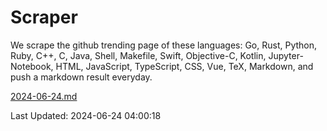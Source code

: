 # Scraper

We scrape the github trending page of these languages: Go, Rust, Python, Ruby, C++, C, Java, Shell, Makefile, Swift, Objective-C, Kotlin, Jupyter-Notebook, HTML, JavaScript, TypeScript, CSS, Vue, TeX, Markdown, and push a markdown result everyday.

[2024-06-24.md](https://github.com/yangwenmai/github-trending-backup/blob/master/2024-06-24.md)

Last Updated: 2024-06-24 04:00:18